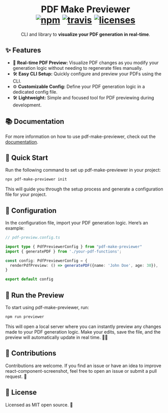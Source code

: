 <h1 align="center">
	PDF Make Previewer</br>
	<a href="https://www.npmjs.org/package/pdf-make-previewer"><img src="https://img.shields.io/npm/v/pdf-make-previewer.svg?style=flat" alt="npm"></a> <a href="https://travis-ci.org/developit/pdf-make-previewer"><img src="https://travis-ci.org/developit/pdf-make-previewer.svg?branch=master" alt="travis"></a> <a href="https://licenses.dev/npm/pdf-make-previewer"><img src="https://licenses.dev/b/npm/pdf-make-previewer" alt="licenses" /></a>
</h1>
<p align="center">CLI and library to <b>visualize your PDF generation in real-time</b>.</p>


## ✨ Features

- 📄 **Real-time PDF Preview:** Visualize PDF changes as you modify your generation logic without needing to regenerate files manually.
- 🛠 **Easy CLI Setup:** Quickly configure and preview your PDFs using the CLI.
- ⚙️ **Customizable Config:** Define your PDF generation logic in a dedicated config file.
- 🛠 **Lightweight:** Simple and focused tool for PDF previewing during development.

## 📚 Documentation

For more information on how to use pdf-make-previewer, check out the [documentation](https://pdf-make-preview.vercel.app/).

## 🚀 Quick Start

Run the following command to set up pdf-make-previewer in your project:

```bash
npx pdf-make-previewer init
```

This will guide you through the setup process and generate a configuration file for your project.

## 📄 Configuration

In the configuration file, import your PDF generation logic. Here’s an example:

```ts
// pdf-preview.config.ts

import type { PdfPreviewerConfig } from "pdf-make-previewer"
import { generatePDF } from './your-pdf-functions';

const config: PdfPreviewerConfig = {
  renderPdfPreview: () => generatePDF({name: 'John Doe', age: 30}),
}

export default config
```

## 🚀 Run the Preview

To start using pdf-make-previewer, run:

```bash
npm run previewer
```

This will open a local server where you can instantly preview any changes made to your PDF generation logic. Make your edits, save the file, and the preview will automatically update in real time. 🔄✨

## 🤝 Contributions

Contributions are welcome. If you find an issue or have an idea to improve react-component-screenshot, feel free to open an issue or submit a pull request. 🚀

## 📜 License

Licensed as MIT open source. 📜
